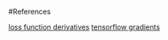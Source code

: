 #References

[loss function derivatives](http://stackoverflow.com/questions/35343002/tensorflow-or-theano-how-do-they-know-the-loss-function-derivative-based-on-the)
[tensorflow gradients](https://github.com/tensorflow/tensorflow/blob/master/tensorflow/python/ops/math_grad.py#L762)

